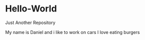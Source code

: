 # Hello-World
Just Another Repository


My name is Daniel and i like to work on cars
I love eating burgers
